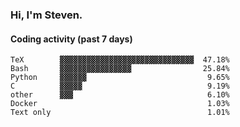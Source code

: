 ### Hi, I'm Steven.

#### Coding activity (past 7 days)
```
TeX        ▓▓▓▓▓▓▓▓▓▓▓▓▓▓▓▓▓▓▓▓▓▓▓▓▓▓▓▓▓▓  47.18%
Bash       ▓▓▓▓▓▓▓▓▓▓▓▓▓▓▓▓                25.84%
Python     ▓▓▓▓▓▓                           9.65%
C          ▓▓▓▓▓                            9.19%
other      ▓▓▓                              6.10%
Docker                                      1.03%
Text only                                   1.01%
```
